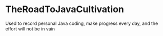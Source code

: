 # TheRoadToJavaCultivation
Used to record personal Java coding, make progress every day, and the effort will not be in vain
